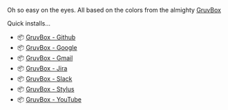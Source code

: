 Oh so easy on the eyes. All based on the colors from the almighty [GruvBox](https://github.com/morhetz/gruvbox)

Quick installs...

* 📦 [GruvBox - Github](https://raw.githubusercontent.com/HuguesDuboisXyz/userstyles/master/gruvbox-github.user.styl)
* 📦 [GruvBox - Google](https://raw.githubusercontent.com/HuguesDuboisXyz/userstyles/master/gruvbox-google.user.styl)
* 📦 [GruvBox - Gmail](https://raw.githubusercontent.com/HuguesDuboisXyz/userstyles/master/gruvbox-gmail.user.styl)
* 📦 [GruvBox - Jira](https://raw.githubusercontent.com/HuguesDuboisXyz/userstyles/master/gruvbox-jira.user.styl)
* 📦 [GruvBox - Slack](https://raw.githubusercontent.com/HuguesDuboisXyz/userstyles/master/gruvbox-slack.user.styl)
* 📦 [GruvBox - Stylus](https://raw.githubusercontent.com/HuguesDuboisXyz/userstyles/master/gruvbox-stylus.user.styl)
* 📦 [GruvBox - YouTube](https://raw.githubusercontent.com/HuguesDuboisXyz/userstyles/master/gruvbox-youtube.user.styl)
